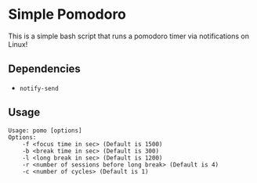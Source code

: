 # Simple Pomodoro
This is a simple bash script that runs a pomodoro timer via notifications on Linux!

## Dependencies
- `notify-send`

## Usage
```
Usage: pomo [options]
Options:
	-f <focus time in sec> (Default is 1500)
	-b <break time in sec> (Default is 300)
	-l <long break in sec> (Default is 1200)
	-r <number of sessions before long break> (Default is 4)
	-c <number of cycles> (Default is 1)
```
